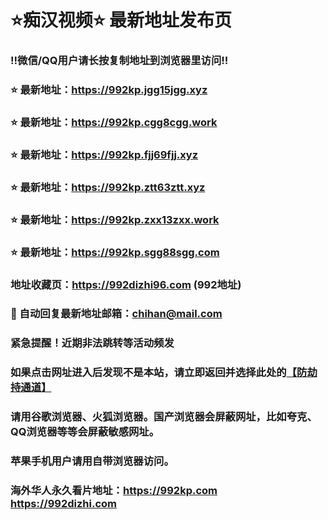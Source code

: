 # ⭐️痴汉视频⭐️ 最新地址发布页

### ‼️微信/QQ用户请长按复制地址到浏览器里访问‼️

### ⭐️ 最新地址：https://992kp.jgg15jgg.xyz

### ⭐️ 最新地址：https://992kp.cgg8cgg.work

### ⭐️ 最新地址：https://992kp.fjj69fjj.xyz

### ⭐️ 最新地址：https://992kp.ztt63ztt.xyz

### ⭐️ 最新地址：https://992kp.zxx13zxx.work

### ⭐️ 最新地址：https://992kp.sgg88sgg.com



### 地址收藏页：https://992dizhi96.com (992地址)
### 📧 自动回复最新地址邮箱：chihan@mail.com
### 紧急提醒！近期非法跳转等活动频发
### 如果点击网址进入后发现不是本站，请立即返回并选择此处的[【防劫持通道】](https://23.224.130.222:7583)
### 请用谷歌浏览器、火狐浏览器。国产浏览器会屏蔽网址，比如夸克、QQ浏览器等等会屏蔽敏感网址。
### 苹果手机用户请用自带浏览器访问。
### 海外华人永久看片地址：https://992kp.com  https://992dizhi.com
